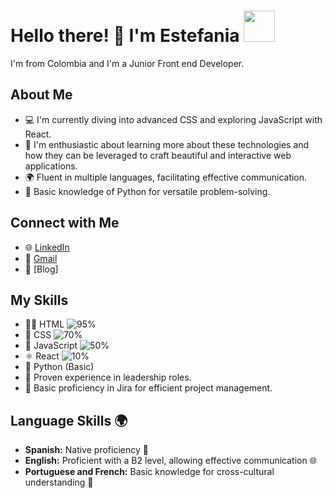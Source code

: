 # Hello there! 👋 I'm Estefania <img src="https://usagif.com/wp-content/uploads/gifs/dancing-cat-26.gif.webp" width="50">

I'm from Colombia and I'm a Junior Front end Developer.

## About Me
- 💻 I'm currently diving into advanced CSS and exploring JavaScript with React.
- 🌱 I'm enthusiastic about learning more about these technologies and how they can be leveraged to craft beautiful and interactive web applications.
- 🌍 Fluent in multiple languages, facilitating effective communication.
- 🐍 Basic knowledge of Python for versatile problem-solving.

## Connect with Me
- 🌐 [LinkedIn](https://www.linkedin.com/in/estefaniasalcedocamacho/) 
- 📧 [Gmail](mailto:stefa.dtbu@gmail.com)
- 📝 [Blog]

## My Skills
- 👩‍💻 HTML ![95%](https://progress-bar.dev/95)
- 🎨 CSS ![70%](https://progress-bar.dev/70)
- 🚀 JavaScript ![50%](https://progress-bar.dev/50)
- ⚛️ React ![10%](https://progress-bar.dev/10)
- 🐍 Python (Basic)
- 🤝 Proven experience in leadership roles.
- 🎯 Basic proficiency in Jira for efficient project management.

## Language Skills 🌍
- **Spanish:** Native proficiency 🎉
- **English:** Proficient with a B2 level, allowing effective communication 🌐
- **Portuguese and French:** Basic knowledge for cross-cultural understanding 🌱

